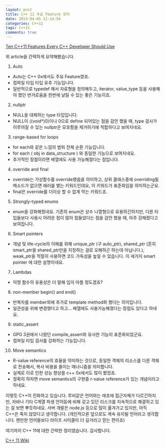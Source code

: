 ```yaml
---
layout: post
title: C++ 11 주요 Feature 정리
date: 2013-04-05 11:14:54
categories: C++11
tags: C++11
comments: true
---
```

[Ten C++11 Features Every C++ Developer Should Use](http://www.codeproject.com/Articles/570638/Ten-Cplusplus11-Features-Every-Cplusplus-Developer)

위 article을 간략하게 요약해봤습니다.

1. Auto
* Auto는 C++ 0x에서도 주요 Feature였죠.
* 컴파일 타임 타입 유추 기능입니다.
* 일반적으로 typedef 해서 자료형을 정의해두고, iterator, value_type 등을 사용해야 했던 번거로움을 한번에 날릴 수 있는 좋은 기능이죠.

2. nullptr
* NULL을 대체하는 type 타입입니다.
* NULL이 ((void*)0)이나 0으로 define 되어있는 점을 감안 했을 때, type 검사가 이루어질 수 있는 nullptr은 모호함을 제거하기에 적합하다고 보여지네요.

3. range-based for loops
* for each와 같은 느낌의 범위 전체 순환 기능입니다.
* for each ( obj in data_structure ) 와 동일한 기능으로 보여지네요.
* 추가적인 장점이라면 배열에도 사용 가능해졌다는 점입니다.

4. override and final
* override는 가상함수를 override했음을 의미하고, 상위 클래스중에 overriding될 메소드가 없으면 에러를 뱉는 키워드인데요, 이 키워드가 표준화임을 의미하는군요.
* final은 override를 더이상 할 수 없게 막는 키워드죠.

5. Strongly-typed enums
* enum을 강화해줬네요. 기존의 enum은 상수 나열형으로 유용하긴하지만, 다른 타입들보다 사용시 어려운 점이 많아 힘들었다는 점을 감안 했을 때, 아주 강해졌다고 보여집니다.

6. Smart pointers
* 개념 및 life-cycle의 이해를 위해 unique_ptr (구 auto_ptr), shared_ptr (흔히 smart_ptr을 shared_ptr만을 지칭하는 걸로 오해하곤 하는데 아닙니다.), weak_ptr을 적절히 사용하면 코드 가독성을 높일 수 있습니다.
이 세가지 smart pointer 에 대한 설명이네요.

7. Lambdas
* 익명 함수의 유용성은 더 말해 입이 아플 정도겠죠?

8. non-member begin() and end()
* 반복자를 member외에 추가로 template method화 했다는 의미입니다.
* 일관성을 위해 변경했다고 하고... 배열에도 사용가능해졌다는 장점도 있다고 하네요.

9. static_assert
* GPG 3권에서 나왔던 compile_assert와 유사한 기능이 표준화되었군요.
* 컴파일 타입 검사를 강화하는 기능입니다.

10. Move semantics
* R-value reference의 효율을 의미하는 것으로, 동일한 객체의 리소스를 다른 객체로 전송해서, 복사 비용을 줄이는 매너니즘을 의미합니다.
* 실제로 이로 인한 성능 향상을 c++ 0x에서도 많이 봤었죠.
* 정확히 하자면 move semantics의 구현중 r-value reference가 있는 개념이라고 하네요.

이렇듯 C++이 진화하고 있습니다.
루비같은 언어와는 애초에 접근자체가 다르긴하지만, 자바나 기타 C계열 파생 언어등에 비해 갖고 있던 리스크를 지속적으로 해결하고 있는 걸 보면 뿌듯하네요.
서버 개발은 node.js 등으로 많이 옮겨가고 있지만, 아직 C++은 죽지 않았다고 생각합니다. (개인적으론 앞으로도 계속 유지될 언어라고 생각합니다. 왠만한 언어들보다 라이프 사이클이 더 길거라고 믿는 편이죠)

여기까지 C++ 11에 대한 간략한 정리였습니다. 감사합니다.

[C++ 11 Wiki](http://ko.wikipedia.org/wiki/C%2B%2B11)